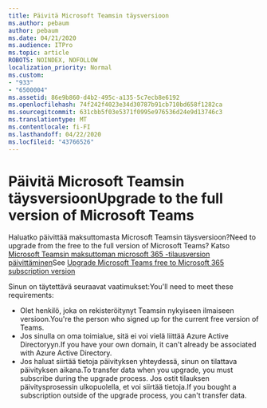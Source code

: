 ```yaml
---
title: Päivitä Microsoft Teamsin täysversioon
ms.author: pebaum
author: pebaum
ms.date: 04/21/2020
ms.audience: ITPro
ms.topic: article
ROBOTS: NOINDEX, NOFOLLOW
localization_priority: Normal
ms.custom:
- "933"
- "6500004"
ms.assetid: 86e9b860-d4b2-495c-a135-5c7ecb8e6192
ms.openlocfilehash: 74f242f4023e34d30787b91cb710bd658f1282ca
ms.sourcegitcommit: 631cbb5f03e5371f0995e976536d24e9d13746c3
ms.translationtype: MT
ms.contentlocale: fi-FI
ms.lasthandoff: 04/22/2020
ms.locfileid: "43766526"
---
```

# <a name="upgrade-to-the-full-version-of-microsoft-teams"></a><span data-ttu-id="fbfdf-102">Päivitä Microsoft Teamsin täysversioon</span><span class="sxs-lookup"><span data-stu-id="fbfdf-102">Upgrade to the full version of Microsoft Teams</span></span>

<span data-ttu-id="fbfdf-103">Haluatko päivittää maksuttomasta Microsoft Teamsin täysversioon?</span><span class="sxs-lookup"><span data-stu-id="fbfdf-103">Need to upgrade from the free to the full version of Microsoft Teams?</span></span> <span data-ttu-id="fbfdf-104">Katso [Microsoft Teamsin maksuttoman microsoft 365 -tilausversion päivittäminen](https://docs.microsoft.com/microsoftteams/upgrade-freemium)</span><span class="sxs-lookup"><span data-stu-id="fbfdf-104">See [Upgrade Microsoft Teams free to Microsoft 365 subscription version](https://docs.microsoft.com/microsoftteams/upgrade-freemium)</span></span>

<span data-ttu-id="fbfdf-105">Sinun on täytettävä seuraavat vaatimukset:</span><span class="sxs-lookup"><span data-stu-id="fbfdf-105">You'll need to meet these requirements:</span></span>

- <span data-ttu-id="fbfdf-106">Olet henkilö, joka on rekisteröitynyt Teamsin nykyiseen ilmaiseen versioon.</span><span class="sxs-lookup"><span data-stu-id="fbfdf-106">You're the person who signed up for the current free version of Teams.</span></span>
- <span data-ttu-id="fbfdf-107">Jos sinulla on oma toimialue, sitä ei voi vielä liittää Azure Active Directoryyn.</span><span class="sxs-lookup"><span data-stu-id="fbfdf-107">If you have your own domain, it can't already be associated with Azure Active Directory.</span></span>
- <span data-ttu-id="fbfdf-108">Jos haluat siirtää tietoja päivityksen yhteydessä, sinun on tilattava päivityksen aikana.</span><span class="sxs-lookup"><span data-stu-id="fbfdf-108">To transfer data when you upgrade, you must subscribe during the upgrade process.</span></span> <span data-ttu-id="fbfdf-109">Jos ostit tilauksen päivitysprosessin ulkopuolella, et voi siirtää tietoja.</span><span class="sxs-lookup"><span data-stu-id="fbfdf-109">If you bought a subscription outside of the upgrade process, you can't transfer data.</span></span>
